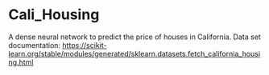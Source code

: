 # Cali_Housing
A dense neural network to predict the price of houses in California.
Data set documentation: https://scikit-learn.org/stable/modules/generated/sklearn.datasets.fetch_california_housing.html
